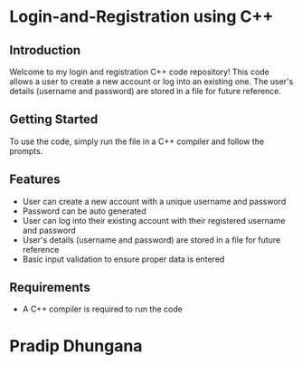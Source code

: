 # Login-and-Registration using C++
## Introduction
Welcome to my login and registration C++ code repository! This code allows a user to create a new account or log into an existing one. The user's details (username and password) are stored in a file for future reference.

## Getting Started
To use the code, simply run the file in a C++ compiler and follow the prompts.

## Features
- User can create a new account with a unique username and password
- Password can be auto generated
- User can log into their existing account with their registered username and password
- User's details (username and password) are stored in a file for future reference
- Basic input validation to ensure proper data is entered

## Requirements
- A C++ compiler is required to run the code

# Pradip Dhungana

